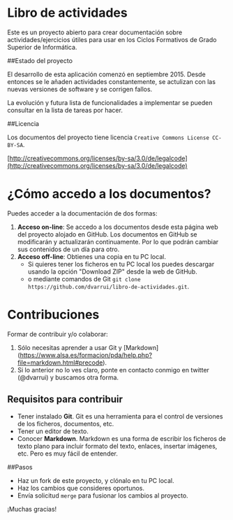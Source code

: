 # Libro de actividades
Este es un proyecto abierto para crear documentación sobre actividades/ejercicios 
útiles para usar en los Ciclos Formativos de Grado Superior de Informática.

##Estado del proyecto

El desarrollo de esta aplicación comenzó en septiembre 2015. Desde entonces 
se le añaden actividades constantemente, se actulizan con las nuevas versiones
de software y se corrigen fallos.

La evolución y futura lista de funcionalidades a implementar se pueden consultar en la lista de tareas por hacer.

##Licencia

Los documentos del proyecto tiene licencia `Creative Commons License CC-BY-SA`.

[http://creativecommons.org/licenses/by-sa/3.0/de/legalcode](http://creativecommons.org/licenses/by-sa/3.0/de/legalcode)

# ¿Cómo accedo a los documentos?
Puedes acceder a la documentación de dos formas:

1. **Acceso on-line**: Se accedo a los documentos desde esta página web del proyecto
alojado en GitHub. Los documentos en GitHub se modificarán y actualizarán
continuamente. Por lo que podrán cambiar sus contenidos de un día para otro.
2. **Acceso off-line**: Obtienes una copia en tu PC local.
    * Si quieres tener los ficheros en tu PC local los puedes descargar usando
la opción "Download ZIP" desde la web de GitHub.
    *  o mediante comandos de Git `git clone https://github.com/dvarrui/libro-de-actividades.git`.

# Contribuciones
Formar de contribuir y/o colaborar:

1. Sólo necesitas aprender a usar Git y [Markdown] 
(https://www.alsa.es/formacion/pda/help.php?file=markdown.html#precode).
2. Si lo anterior no lo ves claro, ponte en contacto conmigo en twitter (@dvarrui) y buscamos
otra forma.

## Requisitos para contribuir
* Tener instalado **Git**. Git es una herramienta para el control de versiones de los ficheros,
documentos, etc.
* Tener un editor de texto.
* Conocer **Markdown**. Markdown es una forma de escribir los ficheros de texto plano para incluir
formato del texto, enlaces, insertar imágenes, etc. Pero es muy fácil de entender.

##Pasos
* Haz un fork de este proyecto, y clónalo en tu PC local.
* Haz los cambios que consideres oportunos.
* Envía solicitud `merge` para fusionar los cambios al proyecto.

¡Muchas gracias!

